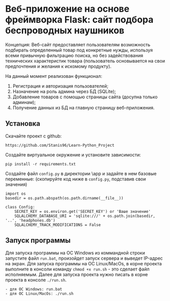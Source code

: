 # Веб-приложение на основе фреймворка Flask: сайт подбора беспроводных наушников
 
Концепция:
Веб-сайт предоставляет пользователям возможность подбирать определенный 
товар под конкретные нужды, используя всеми привычную фильтрацию поиска, 
но без задействования технических характеристик товара 
(пользователь основывается на свои предпочтения и желания к искомому продукту).

На данный момент реализован функционал:
1. Регистрация и авторизация пользователей;
2. Назначение на роль админа через БД (SQLite);
3. Добавление товаров с помощью страницы сайта (досупна только админам);
4. Получение данных из БД на главную страницу веб-приложения.

## Установка 

Скачайте проект с github:
```
https://github.com/Stanis96/Learn-Python_Project
```

Создайте виртуальное окружение и установите зависимости:
```
pip install -r requirements.txt
```

Создайте файл `config.py` в директории \app и задайте в нем базовые переменные:
(скопируйте код ниже в `config.py`, подставив свои значения)
```
import os
basedir = os.path.abspath(os.path.dirname(__file__))

class Config:
    SECRET_KEY = os.environ.get('SECRET_KEY') or 'Ваше значение'
    SQLALCHEMY_DATABASE_URI = 'sqlite:///' + os.path.join(basedir, '..', 'headphones.db')
    SQLALCHEMY_TRACK_MODIFICATIONS = False
```

## Запуск программы

Для запуска программы на ОС Windows из коммандной строки запустите файл `run.bat`, произойдет запуск
сервера и выведет IP-адрес на экран. Для запуска программы на ОС Linux/MacOs, в корне проекта выполните 
в консоли команду `chmod +x run.sh` - это сделает файл исполняемым. Далее для запуска проекта нужно
 писать в корне проекта в консоле `./run.sh`.
```
- для ОС Windows: run.bat
- для ОС Linux/MacOs: ./run.sh
```
